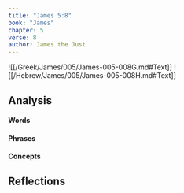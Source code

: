 ```yaml
---
title: "James 5:8"
book: "James"
chapter: 5
verse: 8
author: James the Just
---
```

![[/Greek/James/005/James-005-008G.md#Text]]
![[/Hebrew/James/005/James-005-008H.md#Text]]

## Analysis

#### Words

#### Phrases

#### Concepts

## Reflections
